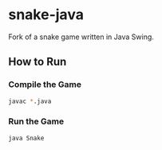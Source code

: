 # snake-java
Fork of a snake game written in Java Swing.

## How to Run

### Compile the Game
```bash
javac *.java
```

### Run the Game
```bash
java Snake
```